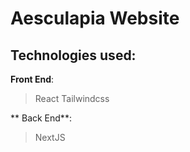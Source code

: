 # Aesculapia Website

## Technologies used:

  **Front End**:
  > React
  > Tailwindcss

  ** Back End**:
  > NextJS
